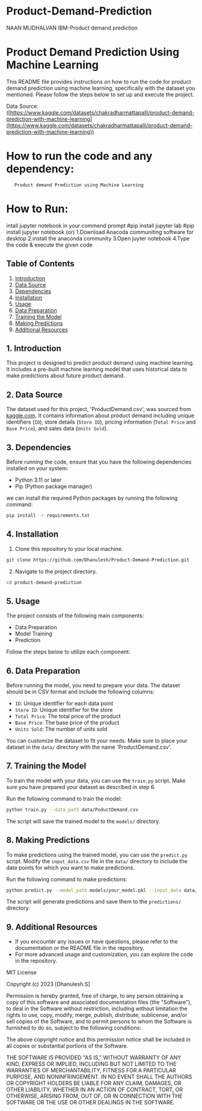 # Product-Demand-Prediction
NAAN MUDHALVAN IBM-Product demand prediction
# Product Demand Prediction Using Machine Learning

This README file provides instructions on how to run the code for product demand prediction using machine learning, specifically with the dataset you mentioned. Please follow the steps below to set up and execute the project.

Data Source:([https://www.kaggle.com/datasets/chakradharmattapalli/product-demand-prediction-with-machine-learning](https://www.kaggle.com/datasets/chakradharmattapalli/product-demand-prediction-with-machine-learning))

# How to run the code and any dependency:
       Product demand Prediction using Machine Learning

# How to Run:
intall jupyter notebook in your commend prompt
         #pip install jupyter lab
         #pip install jupyter notebook (or)
                  1.Download Anacoda communiting software for desktop
                  2.install the anaconda community
                  3.Open juyter notebook
                  4.Type the code & execute the given code                 

## Table of Contents
1. [Introduction](#introduction)
2. [Data Source](#data-source)
3. [Dependencies](#dependencies)
4. [Installation](#installation)
5. [Usage](#usage)
6. [Data Preparation](#data-preparation)
7. [Training the Model](#training-the-model)
8. [Making Predictions](#making-predictions)
9. [Additional Resources](#additional-resources)

## 1. Introduction

This project is designed to predict product demand using machine learning. It includes a pre-built machine learning model that uses historical data to make predictions about future product demand.

## 2. Data Source

The dataset used for this project, 'ProductDemand.csv', was sourced from [kaggle.com](https://www.kaggle.com/). It contains information about product demand including unique identifiers (`ID`), store details (`Store ID`), pricing information (`Total Price` and `Base Price`), and sales data (`Units Sold`). 

## 3. Dependencies

Before running the code, ensure that you have the following dependencies installed on your system:

- Python 3.11 or later
- Pip (Python package manager)

we can install the required Python packages by running the following command:

```bash
pip install -r requirements.txt
```

## 4. Installation

1. Clone this repository to your local machine.

```bash
git clone https://github.com/Dhanulesh/Product-Demand-Prediction.git
```

2. Navigate to the project directory.

```bash
cd product-demand-prediction
```

## 5. Usage

The project consists of the following main components:

- Data Preparation
- Model Training
- Prediction

Follow the steps below to utilize each component:

## 6. Data Preparation

Before running the model, you need to prepare your data. The dataset should be in CSV format and include the following columns:

- `ID`: Unique identifier for each data point
- `Store ID`: Unique identifier for the store
- `Total Price`: The total price of the product
- `Base Price`: The base price of the product
- `Units Sold`: The number of units sold

You can customize the dataset to fit your needs. Make sure to place your dataset in the `data/` directory with the name 'ProductDemand.csv'.

## 7. Training the Model

To train the model with your data, you can use the `train.py` script. Make sure you have prepared your dataset as described in step 6.

Run the following command to train the model:

```bash
python train.py --data_path data/PoductDemand.csv
```

The script will save the trained model to the `models/` directory.

## 8. Making Predictions

To make predictions using the trained model, you can use the `predict.py` script. Modify the `input_data.csv` file in the `data/` directory to include the data points for which you want to make predictions.

Run the following command to make predictions:

```bash
python predict.py --model_path models/your_model.pkl --input_data data/input_data.csv
```

The script will generate predictions and save them to the `predictions/` directory.

## 9. Additional Resources

- If you encounter any issues or have questions, please refer to the documentation or the README file in the repository.
- For more advanced usage and customization, you can explore the code in the repository.

MIT License

Copyright (c) 2023 [Dhanulesh.S]

Permission is hereby granted, free of charge, to any person obtaining a copy of this software and associated documentation files (the "Software"), to deal in the Software without restriction, including without limitation the rights to use, copy, modify, merge, publish, distribute, sublicense, and/or sell copies of the Software, and to permit persons to whom the Software is furnished to do so, subject to the following conditions:

The above copyright notice and this permission notice shall be included in all copies or substantial portions of the Software.

THE SOFTWARE IS PROVIDED "AS IS," WITHOUT WARRANTY OF ANY KIND, EXPRESS OR IMPLIED, INCLUDING BUT NOT LIMITED TO THE WARRANTIES OF MERCHANTABILITY, FITNESS FOR A PARTICULAR PURPOSE, AND NONINFRINGEMENT. IN NO EVENT SHALL THE AUTHORS OR COPYRIGHT HOLDERS BE LIABLE FOR ANY CLAIM, DAMAGES, OR OTHER LIABILITY, WHETHER IN AN ACTION OF CONTRACT, TORT, OR OTHERWISE, ARISING FROM, OUT OF, OR IN CONNECTION WITH THE SOFTWARE OR THE USE OR OTHER DEALINGS IN THE SOFTWARE.

